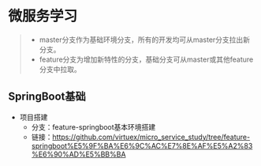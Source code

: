 # 微服务学习
> - master分支作为基础环境分支，所有的开发均可从master分支拉出新分支。
> - feature分支为增加新特性的分支，基础分支可从master或其他feature分支中拉取。
## SpringBoot基础
- 项目搭建
  - 分支：feature-springboot基本环境搭建
  - 链接：https://github.com/virtuex/micro_service_study/tree/feature-springboot%E5%9F%BA%E6%9C%AC%E7%8E%AF%E5%A2%83%E6%90%AD%E5%BB%BA
